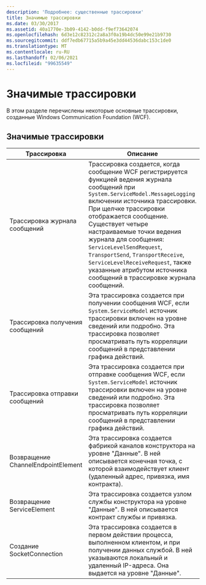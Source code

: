 ```yaml
---
description: 'Подробнее: существенные трассировки'
title: Значимые трассировки
ms.date: 03/30/2017
ms.assetid: 40a1770e-3b09-4142-b0dd-f9ef73642074
ms.openlocfilehash: 6d3e12c82312c2a8a3f0a19b4dc50e99e21b9730
ms.sourcegitcommit: ddf7edb67715a5b9a45e3dd44536dabc153c1de0
ms.translationtype: MT
ms.contentlocale: ru-RU
ms.lasthandoff: 02/06/2021
ms.locfileid: "99635549"
---
```

# <a name="significant-traces"></a>Значимые трассировки

В этом разделе перечислены некоторые основные трассировки, созданные Windows Communication Foundation (WCF).  
  
## <a name="significant-traces"></a>Значимые трассировки  
  
|Трассировка|Описание|  
|-----------|-----------------|  
|Трассировка журнала сообщений|Трассировка создается, когда сообщение WCF регистрируется функцией ведения журнала сообщений при `System.ServiceModel.MessageLogging` включении источника трассировки. При щелчке трассировки отображается сообщение. Существует четыре настраиваемые точки ведения журнала для сообщения: `ServiceLevelSendRequest`, `TransportSend`, `TransportReceive`, `ServiceLevelReceiveRequest`, также указанные атрибутом источника сообщений в трассировке журнала сообщений.|  
|Трассировка получения сообщений|Эта трассировка создается при получении сообщения WCF, если `System.ServiceModel` источник трассировки включен на уровне сведений или подробно. Эта трассировка позволяет просматривать путь корреляции сообщений в представлении графика действий.|  
|Трассировка отправки сообщений|Эта трассировка создается при отправке сообщения WCF, если `System.ServiceModel` источник трассировки включен на уровне сведений или подробно. Эта трассировка позволяет просматривать путь корреляции сообщений в представлении графика действий.|  
|Возвращение ChannelEndpointElement|Эта трассировка создается фабрикой каналов конструктора на уровне "Данные". В ней описывается конечная точка, с которой взаимодействует клиент (удаленный адрес, привязка, имя контракта).|  
|Возвращение ServiceElement|Эта трассировка создается узлом службы конструктора на уровне "Данные". В ней описывается контракт службы и привязка.|  
|Создание SocketConnection|Эта трассировка создается в первом действии процесса, выполненном клиентом, и при получении данных службой. В ней указываются локальный и удаленный IP-адреса. Она выдается на уровне "Данные".|
